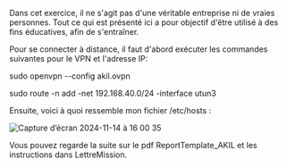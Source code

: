 Dans cet exercice, il ne s'agit pas d'une véritable entreprise ni de vraies personnes. Tout ce qui est présenté ici a pour objectif d'être utilisé à des fins éducatives, afin de s'entraîner.


Pour se connecter à distance, il faut d'abord exécuter les commandes suivantes pour le VPN et l'adresse IP:

sudo openvpn --config akil.ovpn

sudo route -n add -net 192.168.40.0/24 -interface utun3


Ensuite, voici à quoi ressemble mon fichier /etc/hosts :

![Capture d’écran 2024-11-14 à 16 00 35](https://github.com/user-attachments/assets/09392315-4757-494f-98ab-cc74ef0e38c4)

Vous pouvez regarde la suite sur le pdf ReportTemplate_AKIL et les instructions dans LettreMission.
